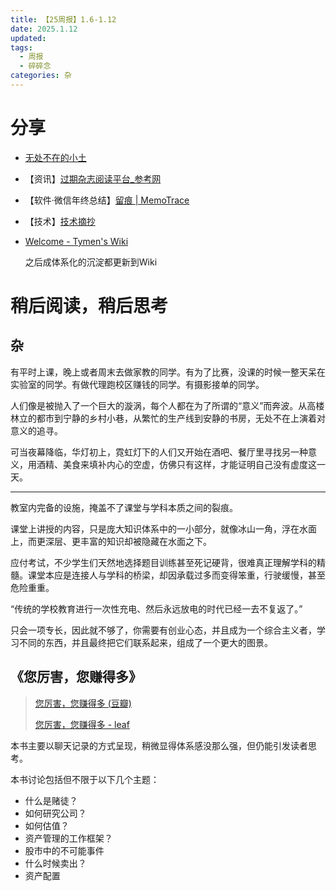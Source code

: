 ```yaml
---
title: 【25周报】1.6-1.12
date: 2025.1.12
updated:
tags:
  - 周报
  - 碎碎念
categories: 杂
---
```


# 分享

- [无处不在的小土](https://gaoyichao.com/Xiaotu/)

- 【资讯】[过期杂志阅读平台_参考网](https://www.fx361.com/)

- 【软件·微信年终总结】[留痕 | MemoTrace](https://memotrace.cn/)

- 【技术】[技术摘抄](https://learn.lianglianglee.com/)

- [Welcome - Tymen's Wiki](https://wiki.untymen.com/)

  之后成体系化的沉淀都更新到Wiki

# 稍后阅读，稍后思考

## 杂

有平时上课，晚上或者周末去做家教的同学。有为了比赛，没课的时候一整天呆在实验室的同学。有做代理跑校区赚钱的同学。有摄影接单的同学。

人们像是被抛入了一个巨大的漩涡，每个人都在为了所谓的“意义”而奔波。从高楼林立的都市到宁静的乡村小巷，从繁忙的生产线到安静的书房，无处不在上演着对意义的追寻。

可当夜幕降临，华灯初上，霓虹灯下的人们又开始在酒吧、餐厅里寻找另一种意义，用酒精、美食来填补内心的空虚，仿佛只有这样，才能证明自己没有虚度这一天。

---

教室内完备的设施，掩盖不了课堂与学科本质之间的裂痕。

课堂上讲授的内容，只是庞大知识体系中的一小部分，就像冰山一角，浮在水面上，而更深层、更丰富的知识却被隐藏在水面之下。

应付考试，不少学生们天然地选择题目训练甚至死记硬背，很难真正理解学科的精髓。课堂本应是连接人与学科的桥梁，却因承载过多而变得笨重，行驶缓慢，甚至危险重重。

“传统的学校教育进行一次性充电、然后永远放电的时代已经一去不复返了。”

只会一项专长，因此就不够了，你需要有创业心态，并且成为一个综合主义者，学习不同的东西，并且最终把它们联系起来，组成了一个更大的图景。

## 《您厉害，您赚得多》

> [您厉害，您赚得多 (豆瓣)](https://book.douban.com/subject/27147180/)
>
> [您厉害，您赚得多 - leaf](https://ladfenemies.cc/nin-li-hai--nin-zhuan-de-duo)

本书主要以聊天记录的方式呈现，稍微显得体系感没那么强，但仍能引发读者思考。

本书讨论包括但不限于以下几个主题：

- 什么是赌徒？
- 如何研究公司？
- 如何估值？
- 资产管理的工作框架？
- 股市中的不可能事件
- 什么时候卖出？
- 资产配置

